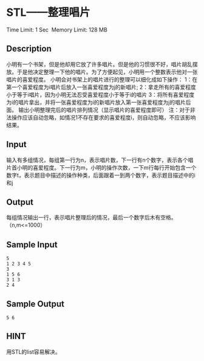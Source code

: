# STL——整理唱片
Time Limit: 1 Sec  Memory Limit: 128 MB


## Description
小明有一个书架，但是他却用它放了许多唱片。但是他的习惯很不好，唱片胡乱摆放。于是他决定整理一下他的唱片。为了方便起见，小明用一个整数表示他对一张唱片的喜爱程度。
小明会对书架上的唱片进行的整理可以细化成如下操作：
	1：在第一个喜爱程度为i唱片后放入一张喜爱程度为j的新唱片;
	2：拿走所有的喜爱程度小于等于i唱片，因为小明无法忍受喜爱程度小于等于i的唱片
	3：将所有喜爱程度为i的唱片拿出，并将一张喜爱程度为i的新唱片放入第一张喜爱程度为j的唱片后面。
输出小明整理完后的唱片排列情况（显示唱片的喜爱程度即可）
注：对于非法操作应该自动忽略，如情况1不存在要求的喜爱程度i，则自动忽略，不应该影响结果。



## Input
输入有多组情况，每组第一行为n，表示唱片数，下一行有n个数字，表示各个唱片首小明的喜爱程度。下一行为m，小明的操作次数，一下m行每行开始包含一个数字t，表示题目中描述的操作种类，后面跟着一到两个数字，表示题目描述中的i和j


## Output
每组情况输出一行，表示唱片整理后的情况，最后一个数字后木有空格。（n,m<=1000）


## Sample Input
```
5
1 2 3 4 5
3
1 5 6
3 1 3
2 4

```
## Sample Output
```
5 6

```

## HINT
用STL的list容易解决。
